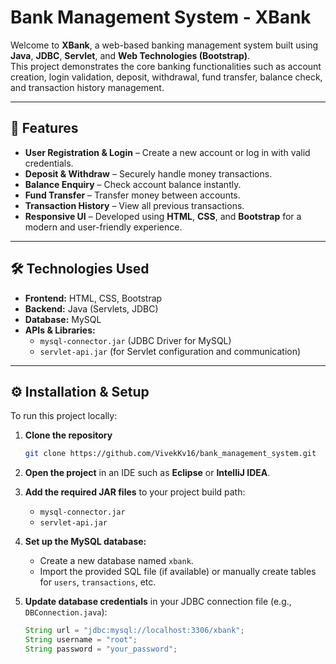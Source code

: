 # Bank Management System - XBank

Welcome to **XBank**, a web-based banking management system built using **Java**, **JDBC**, **Servlet**, and **Web Technologies (Bootstrap)**.  
This project demonstrates the core banking functionalities such as account creation, login validation, deposit, withdrawal, fund transfer, balance check, and transaction history management.

---

## 🚀 Features

- **User Registration & Login** – Create a new account or log in with valid credentials.  
- **Deposit & Withdraw** – Securely handle money transactions.  
- **Balance Enquiry** – Check account balance instantly.  
- **Fund Transfer** – Transfer money between accounts.  
- **Transaction History** – View all previous transactions.  
- **Responsive UI** – Developed using **HTML**, **CSS**, and **Bootstrap** for a modern and user-friendly experience.

---

## 🛠️ Technologies Used

- **Frontend:** HTML, CSS, Bootstrap  
- **Backend:** Java (Servlets, JDBC)  
- **Database:** MySQL  
- **APIs & Libraries:**  
  - `mysql-connector.jar` (JDBC Driver for MySQL)  
  - `servlet-api.jar` (for Servlet configuration and communication)

---

## ⚙️ Installation & Setup

To run this project locally:

1. **Clone the repository**
   ```bash
   git clone https://github.com/VivekKv16/bank_management_system.git
   
2. **Open the project** in an IDE such as **Eclipse** or **IntelliJ IDEA**.

3. **Add the required JAR files** to your project build path:
   - `mysql-connector.jar`
   - `servlet-api.jar`
    
4. **Set up the MySQL database:**
   - Create a new database named `xbank`.
   - Import the provided SQL file (if available) or manually create tables for `users`, `transactions`, etc.
    
5. **Update database credentials** in your JDBC connection file (e.g., `DBConnection.java`):
   ```java
   String url = "jdbc:mysql://localhost:3306/xbank";
   String username = "root";
   String password = "your_password";



  

